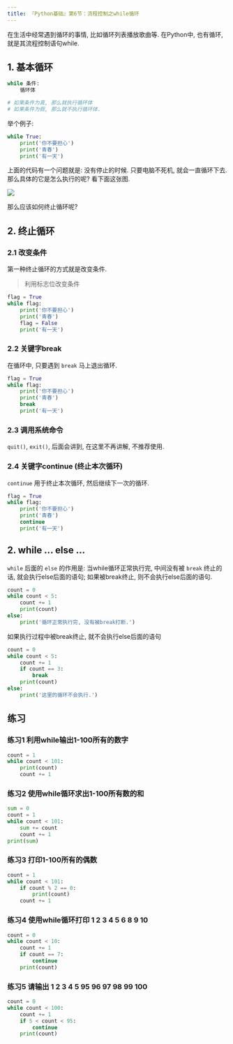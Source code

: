 ```yaml
---
title: 『Python基础』第6节：流程控制之while循环
---
```


在生活中经常遇到循环的事情, 比如循环列表播放歌曲等. 在Python中, 也有循环, 就是其流程控制语句while.

## 1. 基本循环

```python
while 条件:
    循环体

# 如果条件为真, 那么就执行循环体
# 如果条件为假, 那么就不执行循环体.
```

举个例子: 

```python
while True:
    print('你不要担心')
    print('青春')
    print('有一天')
```

上面的代码有一个问题就是: 没有停止的时候. 只要电脑不死机, 就会一直循环下去. 那么具体的它是怎么执行的呢? 看下面这张图.

![](https://i.loli.net/2019/08/08/Mw7ZP8EadJLesOr.png)

那么应该如何终止循环呢?

## 2.  终止循环

### 2.1 改变条件

第一种终止循环的方式就是改变条件.

> 利用标志位改变条件

```python
flag = True
while flag:
    print('你不要担心')
    print('青春')
    flag = False
    print('有一天')
```


### 2.2 关键字break

在循环中, 只要遇到 `break` 马上退出循环.

```python
flag = True
while flag:
    print('你不要担心')
    print('青春')
    break
    print('有一天')
```

### 2.3 调用系统命令

`quit()`, `exit()`, 后面会讲到, 在这里不再讲解, 不推荐使用.

### 2.4 关键字continue (终止本次循环)

`continue` 用于终止本次循环, 然后继续下一次的循环.

```python
flag = True
while flag:
    print('你不要担心')
    print('青春')
    continue
    print('有一天')
```



## 2. while ... else ...

`while` 后面的 `else` 的作用是: 当while循环正常执行完, 中间没有被 `break` 终止的话, 就会执行else后面的语句; 如果被break终止, 则不会执行else后面的语句.

```python
count = 0
while count < 5:
    count += 1
    print(count)
else:
    print('循环正常执行完, 没有被break打断.')
```

如果执行过程中被break终止, 就不会执行else后面的语句

```python
count = 0
while count < 5:
    count += 1
    if count == 3:
        break
    print(count)
else:
    print('这里的循环不会执行.')
```



## 练习

### 练习1 利用while输出1-100所有的数字

```python
count = 1
while count < 101:
    print(count)
    count += 1
```

### 练习2 使用while循环求出1-100所有数的和

```python
sum = 0
count = 1
while count < 101:
    sum += count
    count += 1
print(sum)
```

### 练习3 打印1-100所有的偶数

```python
count = 1
while count < 101:
    if count % 2 == 0:
        print(count)
    count += 1
```

### 练习4 使用while循环打印 1 2 3 4 5 6 8 9 10

```python
count = 0
while count < 10:
    count += 1
    if count == 7:
        continue
    print(count)
```

### 练习5 请输出 1 2 3 4 5 95 96 97 98 99 100

```python
count = 0
while count < 100:
    count += 1
    if 5 < count < 95:
        continue
    print(count)
```






